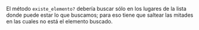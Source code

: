 El método `existe_elemento?` debería buscar sólo en los lugares de la lista donde puede estar lo que buscamos; para eso tiene que saltear las mitades en las cuales no está el elemento buscado.